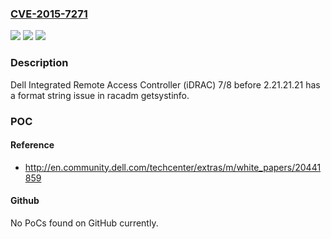 ### [CVE-2015-7271](https://cve.mitre.org/cgi-bin/cvename.cgi?name=CVE-2015-7271)
![](https://img.shields.io/static/v1?label=Product&message=Dell%20Integrated%20Remote%20Access%20Controller%20(iDRAC)&color=blue)
![](https://img.shields.io/static/v1?label=Version&message=n%2Fa&color=blue)
![](https://img.shields.io/static/v1?label=Vulnerability&message=format%20string&color=brighgreen)

### Description

Dell Integrated Remote Access Controller (iDRAC) 7/8 before 2.21.21.21 has a format string issue in racadm getsystinfo.

### POC

#### Reference
- http://en.community.dell.com/techcenter/extras/m/white_papers/20441859

#### Github
No PoCs found on GitHub currently.

